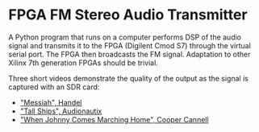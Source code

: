 # FPGA FM Stereo Audio Transmitter

A Python program that runs on a computer performs DSP of the audio signal and transmits it to the FPGA (Digilent Cmod S7) through the virtual serial port. The FPGA then broadcasts the FM signal. Adaptation to other Xilinx 7th generation FPGAs should be trivial.

Three short videos demonstrate the quality of the output as the signal is captured with an SDR card:
- ["Messiah", Handel](https://youtu.be/4MKLYPtF3k)
- ["Tall Ships", Audionautix](https://youtu.be/g5UyYfrwCIY)
- ["When Johnny Comes Marching Home", Cooper Cannell](https://youtu.be/VvLEICFUTC4)
